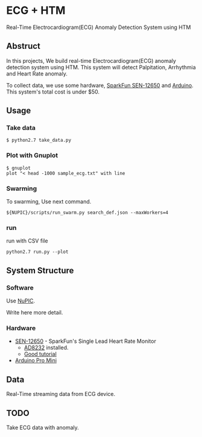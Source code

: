 # ECG + HTM

Real-Time Electrocardiogram(ECG) Anomaly Detection System using HTM

## Abstruct

In this projects, We build real-time Electrocardiogram(ECG) anomaly detection system using HTM.
This system will detect Palpitation, Arrhythmia and Heart Rate anomaly.

To collect data, we use some hardware, 
[SparkFun SEN-12650](https://www.sparkfun.com/products/12650) and [Arduino](https://www.arduino.cc/). 
This system's total cost is under $50.

## Usage

### Take data

```
$ python2.7 take_data.py
```

### Plot with Gnuplot

```
$ gnuplot
plot "< head -1000 sample_ecg.txt" with line
```

### Swarming

To swarming, Use next command.
```
${NUPIC}/scripts/run_swarm.py search_def.json --maxWorkers=4
```

### run

run with CSV file

```
python2.7 run.py --plot
```

## System Structure

### Software

Use [NuPIC](https://github.com/numenta/nupic).

Write here more detail.

### Hardware

* [SEN-12650](https://www.sparkfun.com/products/12650) - SparkFun's Single Lead Heart Rate Monitor
	* [AD8232](http://www.analog.com/en/products/application-specific/medical/ecg/ad8232.html) installed.
	* [Good tutorial](https://learn.sparkfun.com/tutorials/ad8232-heart-rate-monitor-hookup-guide/connecting-the-hardware)
* [Arduino Pro Mini](https://www.arduino.cc/en/Main/ArduinoBoardProMini) 

## Data

Real-Time streaming data from ECG device.

## TODO

Take ECG data with anomaly.
